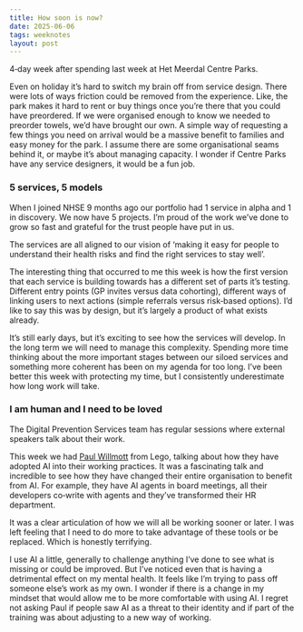 ```yaml
---
title: How soon is now?
date: 2025-06-06
tags: weeknotes
layout: post
---
```


4‑day week after spending last week at Het Meerdal Centre Parks.

Even on holiday it’s hard to switch my brain off from service design. There were lots of ways friction could be removed from the experience. Like, the park makes it hard to rent or buy things once you’re there that you could have preordered. If we were organised enough to know we needed to preorder towels, we’d have brought our own. A simple way of requesting a few things you need on arrival would be a massive benefit to families and easy money for the park. I assume there are some organisational seams behind it, or maybe it’s about managing capacity. I wonder if Centre Parks have any service designers, it would be a fun job.

### 5 services, 5 models

When I joined NHSE 9 months ago our portfolio had 1 service in alpha and 1 in discovery. We now have 5 projects. I’m proud of the work we’ve done to grow so fast and grateful for the trust people have put in us.

The services are all aligned to our vision of ‘making it easy for people to understand their health risks and find the right services to stay well’.

The interesting thing that occurred to me this week is how the first version that each service is building towards has a different set of parts it’s testing. Different entry points (GP invites versus data cohorting), different ways of linking users to next actions (simple referrals versus risk‑based options). I’d like to say this was by design, but it’s largely a product of what exists already.

It’s still early days, but it’s exciting to see how the services will develop. In the long term we will need to manage this complexity. Spending more time thinking about the more important stages between our siloed services and something more coherent has been on my agenda for too long. I’ve been better this week with protecting my time, but I consistently underestimate how long work will take.

### I am human and I need to be loved

The Digital Prevention Services team has regular sessions where external speakers talk about their work.

This week we had [Paul Willmott](https://www.linkedin.com/in/paul-willmott-199a3/) from Lego, talking about how they have adopted AI into their working practices. It was a fascinating talk and incredible to see how they have changed their entire organisation to benefit from AI. For example, they have AI agents in board meetings, all their developers co‑write with agents and they’ve transformed their HR department.

It was a clear articulation of how we will all be working sooner or later. I was left feeling that I need to do more to take advantage of these tools or be replaced. Which is honestly terrifying.

I use AI a little, generally to challenge anything I’ve done to see what is missing or could be improved. But I’ve noticed even that is having a detrimental effect on my mental health. It feels like I’m trying to pass off someone else’s work as my own. I wonder if there is a change in my mindset that would allow me to be more comfortable with using AI. I regret not asking Paul if people saw AI as a threat to their identity and if part of the training was about adjusting to a new way of working.
